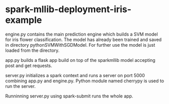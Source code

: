 # spark-mllib-deployment-iris-example

engine.py contains the main prediction engine which builds a SVM model for iris flower classification. The model has already been trained and saved in directory pythonSVMWithSGDModel. For further use the model is just loaded from the directory. 

app.py builds a flask app build on top of the sparkmllib model accepting post and get requests.

server.py initializes a spark context and runs a server on port 5000 combining app.py and engine.py. Python module named cherrypy is used to run the server. 

Runninning server.py using spark-submit runs the whole app. 
